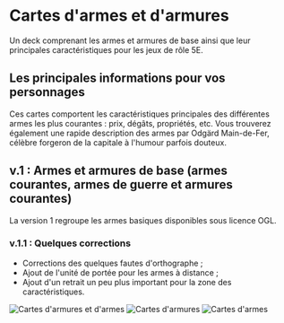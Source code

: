 # Cartes d'armes et d'armures
Un deck comprenant les armes et armures de base ainsi que leur principales caractéristiques pour les jeux de rôle 5E.

## Les principales informations pour vos personnages

Ces cartes comportent les caractéristiques principales des différentes armes les plus courantes : prix, dégâts, propriétés, etc. Vous trouverez également une rapide description des armes par Odgärd Main-de-Fer, célèbre forgeron de la capitale à l'humour parfois douteux. 

## v.1 : Armes et armures de base (armes courantes, armes de guerre et armures courantes)

La version 1 regroupe les armes basiques disponibles sous licence OGL.

### v.1.1 : Quelques corrections

- Corrections des quelques fautes d'orthographe ;
- Ajout de l'unité de portée pour les armes à distance ;
- Ajout d'un retrait un peu plus important pour la zone des caractéristiques.

![Cartes d'armures et d'armes](https://www.black-book-editions.fr/contenu/users/78375/image/rendu.jpg)
![Cartes d'armures](https://www.black-book-editions.fr/contenu/users/78375/image/rendu_armures.jpg)
![Cartes d'armes](https://www.black-book-editions.fr/contenu/users/78375/image/sample.jpg)
